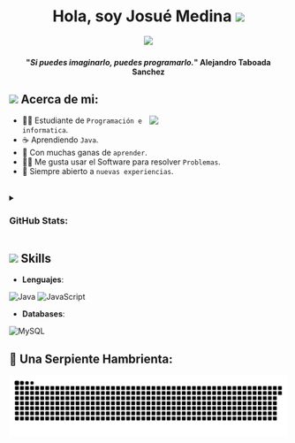 <h1 align="center">Hola, soy Josué Medina <img src="https://media.giphy.com/media/hvRJCLFzcasrR4ia7z/giphy.gif" width="35"></h1>
<p align="center">
  <a href="https://github.com/DenverCoder1/readme-typing-svg"><img src="https://readme-typing-svg.herokuapp.com?font=Time+New+Roman&color=cyan&size=25&center=true&vCenter=true&width=600&height=100&lines=Josué+Aarón+Medina...;Estudiante+de+Informatica,;Comenzando+en+Programación+Competitiva,;Apasionado+en+Aprender."></a>
</p>
<span align="center">
  <span>
    <h4 align="center">"<em>Si puedes imaginarlo, puedes programarlo.</em>"
      <span align="center">Alejandro Taboada Sanchez</span>
    </h4>
</span>
</span>
<h2><picture><img src = "https://github.com/7oSkaaa/7oSkaaa/blob/main/Images/about_me.gif?raw=true" width = 50px></picture> Acerca de mi:</h2>

<picture> <img align="right" src="https://github.com/7oSkaaa/7oSkaaa/blob/main/Images/Right_Side.gif?raw=true" width = 250px></picture>
- :man_student: Estudiante de `Programación e informatica`.
- :coffee: Aprendiendo `Java`.
- :pencil: Con muchas ganas de `aprender`.
- :technologist: Me gusta usar el Software para resolver `Problemas`.
- :thinking: Siempre abierto a `nuevas experiencias`.
<br>
<details>
  <summary><h3>GitHub Stats:</h3></summary>
  <br>
<p align="center">
    <a href="https://github.com/anuraghazra/github-readme-stats">
	    <img alt="Josue516's Github Stats" src="https://github-readme-stats.vercel.app/api?username=Josue516&show_icons=true&count_private=true&locale=en&theme=tokyonight&layout=compact" height="230px"/></a>
<br/>
</p>
</details>

## <img src="https://media2.giphy.com/media/QssGEmpkyEOhBCb7e1/giphy.gif?cid=ecf05e47a0n3gi1bfqntqmob8g9aid1oyj2wr3ds3mg700bl&rid=giphy.gif" width ="25"><b> Skills</b>
- **Lenguajes**:

![Java](https://img.shields.io/badge/java-%23ED8B00.svg?style=for-the-badge&logo=openjdk&logoColor=white)
![JavaScript](https://img.shields.io/badge/javascript-%23323330.svg?style=for-the-badge&logo=javascript&logoColor=%23F7DF1E)

- **Databases**:

![MySQL](https://img.shields.io/badge/mysql-4479A1.svg?style=for-the-badge&logo=mysql&logoColor=white)

<h2>🐍 Una Serpiente Hambrienta:</h2>
<picture>
  <source media="(prefers-color-scheme: dark)" srcset="https://github.com/Josue516/Josue516/blob/output/github-contribution-grid-snake-dark.svg">
  <source media="(prefers-color-scheme: light)" srcset="https://github.com/Josue516/Josue516/blob/output/github-contribution-grid-snake.svg">
  <img alt="github contribution grid snake animation" src="https://github.com/Josue516/Josue516/blob/output/github-contribution-grid-snake.svg">
</picture>
